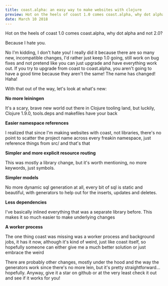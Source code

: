 ```yaml
---
title: coast.alpha: an easy way to make websites with clojure
preview: Hot on the heels of coast 1.0 comes coast.alpha, why dot alpha and not 2.0? Because I hate you. No I'm kidding, I don't hate you! I really did it because...
date: March 10 2018
---
```


Hot on the heels of coast 1.0 comes coast.alpha, why dot alpha and not 2.0?

Because I hate you.

No I'm kidding, I don't hate you! I really did it because there are so many new, incompatible changes, I'd rather just keep 1.0 going, still work on bug fixes and not pretend like you can just upgrade and have everything work out. If you try to upgrade from coast to coast.alpha, you aren't going to have a good time because they aren't the same! The name has changed! Haha!

With that out of the way, let's look at what's new:

**No more leiningen**

It's a scary, brave new world out there in Clojure tooling land, but luckily, Clojure 1.9.0, tools.deps and makefiles have your back

**Easier namespace references**

I realized that since I'm making websites with coast, not libraries, there's no point to scatter the project name across every freakin namespace, just reference things from src/ and that's that

**Simpler and more explicit resource routing**

This was mostly a library change, but it's worth mentioning, no more keywords, just symbols.

**Simpler models**

No more dynamic sql generation at all, every bit of sql is static and beautiful, with generators to help out for the inserts, updates and deletes.

**Less dependencies**

I've basically inlined everything that was a separate library before. This makes it so much easier to make underlying changes

**A worker process**

The one thing coast was missing was a worker process and background jobs, it has it now, although it's kind of weird, just like coast itself, so hopefully someone can either give me a much better solution or just embrace the weird

There are probably other changes, mostly under the hood and the way the generators work since there's no more lein, but it's pretty straightforward... hopefully. Anyway, give it a star on github or at the very least check it out and see if it works for you!
